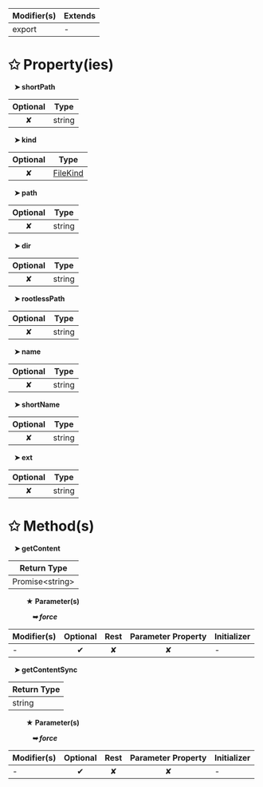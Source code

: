 | Modifier(s)                            | Extends                                    |
|----------------------------------------|--------------------------------------------|
| export | - |

# &#10025; Property(ies)

&nbsp;&nbsp; **&#10148; shortPath**

| Optional                           | Type                         |
|:----------------------------------:|------------------------------|
| ✘ | string |

&nbsp;&nbsp; **&#10148; kind**

| Optional                           | Type                         |
|:----------------------------------:|------------------------------|
| ✘ | [FileKind](/sample/aot/system/enum/interfaces/filekind) |

&nbsp;&nbsp; **&#10148; path**

| Optional                           | Type                         |
|:----------------------------------:|------------------------------|
| ✘ | string |

&nbsp;&nbsp; **&#10148; dir**

| Optional                           | Type                         |
|:----------------------------------:|------------------------------|
| ✘ | string |

&nbsp;&nbsp; **&#10148; rootlessPath**

| Optional                           | Type                         |
|:----------------------------------:|------------------------------|
| ✘ | string |

&nbsp;&nbsp; **&#10148; name**

| Optional                           | Type                         |
|:----------------------------------:|------------------------------|
| ✘ | string |

&nbsp;&nbsp; **&#10148; shortName**

| Optional                           | Type                         |
|:----------------------------------:|------------------------------|
| ✘ | string |

&nbsp;&nbsp; **&#10148; ext**

| Optional                           | Type                         |
|:----------------------------------:|------------------------------|
| ✘ | string |

# &#10025; Method(s)

&nbsp;&nbsp; **&#10148; getContent**

| Return Type                       |
|-----------------------------------|
| Promise&lt;string&gt; |

&nbsp;&nbsp;&nbsp;&nbsp;&nbsp;&nbsp;&nbsp;&nbsp; **&#9733; Parameter(s)**

&nbsp;&nbsp;&nbsp;&nbsp;&nbsp;&nbsp;&nbsp;&nbsp;&nbsp;&nbsp;&nbsp; _**&#10149; force**_

| Modifier(s)                              | Optional                           | Rest                          | Parameter Property                          | Initializer                       |
|------------------------------------------|:----------------------------------:|:-----------------------------:|:-------------------------------------------:|-----------------------------------|
| - | ✔  | ✘ | ✘ | - |

&nbsp;&nbsp; **&#10148; getContentSync**

| Return Type                       |
|-----------------------------------|
| string |

&nbsp;&nbsp;&nbsp;&nbsp;&nbsp;&nbsp;&nbsp;&nbsp; **&#9733; Parameter(s)**

&nbsp;&nbsp;&nbsp;&nbsp;&nbsp;&nbsp;&nbsp;&nbsp;&nbsp;&nbsp;&nbsp; _**&#10149; force**_

| Modifier(s)                              | Optional                           | Rest                          | Parameter Property                          | Initializer                       |
|------------------------------------------|:----------------------------------:|:-----------------------------:|:-------------------------------------------:|-----------------------------------|
| - | ✔  | ✘ | ✘ | - |